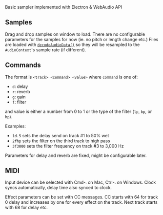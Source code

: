 Basic sampler implemented with Electron & WebAudio API

## Samples

Drag and drop samples on window to load. There are no configurable parameters for the samples for now (ie. no pitch or length change etc.) Files are loaded with [`decodeAudioData()`](https://developer.mozilla.org/en-US/docs/Web/API/BaseAudioContext/decodeAudioData) so they will be resampled to the `AudioContext`'s sample rate (if different).

## Commands

The format is `<track> <command> <value>` where `command` is one of:
- `d`: delay
- `r`: reverb
- `g`: gain
- `f`: filter

and value is either a number from 0 to 1 or the type of the filter (`lp`, `bp`, or `hp`).

Examples:

- `1d.5` sets the delay send on track #1 to 50% wet
- `2fhp` sets the filter on the third track to high pass
- `3f3000` sets the filter frequency on track #3 to 3,000 Hz

Parameters for delay and reverb are fixed, might be configurable later.

## MIDI

Input device can be selected with Cmd-. on Mac, Ctrl-. on Windows. Clock syncs automatically, delay time also synced to clock.

Effect parameters can be set with CC messages. CC starts with 64 for track 0 delay and increases by one for every effect on the track. Next track starts with 68 for delay etc.
